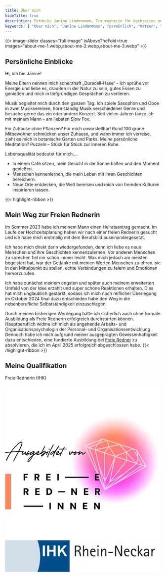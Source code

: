 ```yaml
---
title: Über mich
hideTitle: true
description: Entdecke Janine Lindenmann, Traurednerin für Hochzeiten und Abschiede in Süddeutschland und der Schweiz. Mit Herz, Empathie und Professionalität gestalte ich unvergessliche Zeremonien.
keywords: [ "Über mich", "Janine Lindenmann", "persönlich", "Katzen", "Reisen", "Puzzeln", "Energie", "Sprechen", "Reden", "Mein Weg", "Freie Rednerin", "Personal- und Organisationsentwicklung", "Arbeits- und Organisationspsychologie", "Pflanzen", "Musik", "Saxophon", "Oboe" ]
---
```


{{< image-slider classes="full-image" isAboveTheFold=true images="about-me-1.webp,about-me-2.webp,about-me-3.webp" >}}

## Persönliche Einblicke

Hi, ich bin Janine!

Meine Eltern nennen mich scherzhaft „Duracell-Hase“ - Ich sprühe vor Energie und liebe es, draußen in der Natur zu sein,
gutes Essen zu genießen und mich in tiefgründigen Gesprächen zu verlieren.

Musik begleitet mich durch den ganzen Tag. Ich spiele Saxophon und Oboe in zwei Musikvereinen, höre ständig Musik
verschiedener Genre und besuche gerne das ein oder andere Konzert. Seit vielen Jahren tanze ich mit meinem Mann – am
liebsten Slow Fox.

Ein Zuhause ohne Pflanzen? Für mich unvorstellbar! Rund 100 grüne Mitbewohner schmücken unser Zuhause, und wann immer
ich verreise, zieht es mich in botanische Gärten und Parks. Meine persönliche Meditation? Puzzeln – Stück für Stück zur
inneren Ruhe.

Lebensqualität bedeutet für mich....
- In einem Café sitzen, mein Gesicht in die Sonne halten und den Moment genießen.
- Menschen kennenlernen, die mein Leben mit ihren Geschichten bereichern.
- Neue Orte entdecken, die Welt bereisen und mich von fremden Kulturen inspirieren lassen.

{{< highlight-ribbon >}}
## Mein Weg zur Freien Rednerin

Im Sommer 2023 habe ich meinem Mann einen Heiratsantrag gemacht. Im Laufe der Hochzeitsplanung haben wir nach einer
freien Rednerin gesucht und ich habe mich erstmalig mit dem Berufsbild auseinandergesetzt.

Ich habe mich direkt darin wiedergefunden, denn ich liebe es neue Menschen und ihre Geschichten kennenzulernen. Vor
anderen Menschen zu sprechen fiel mir schon immer leicht. Was mich jedoch am meisten begeistert hat, war der Gedanke mit
meinen Worten Menschen zu ehren, sie in den Mittelpunkt zu stellen, echte Verbindungen zu feiern und Emotionen
hervorzurufen.

Ich habe zunächst meinem engsten und später auch meinem erweiterten Umfeld von der Idee erzählt und super schöne
Reaktionen erhalten. Dies hat mich unglaublich gestärkt, sodass ich mich nach reiflicher Überlegung im Oktober 2024
final dazu entschieden habe den Weg in die nebenberufliche Selbstständigkeit einzuschlagen.

Durch meinen bisherigen Werdegang hätte ich sicherlich auch ohne formale Ausbildung als Freie Rednerin erfolgreich
durchstarten können. Hauptberuflich widme ich mich als angehende Arbeits- und Organisationspsychologin der Personal- und
Organisationsentwicklung. Dennoch habe ich mich aufgrund
meiner ausgeprägten Gewissenhaftigkeit dazu entschieden, eine fundierte Ausbildung
bei <a href="https://freieredner-ausbildung.com/" target="_blank">Freie Redner</a> zu absolvieren, die ich im April 2025
erfolgreich abgeschlossen habe.
{{< /highlight-ribbon >}}

## Meine Qualifikation

Freie Rednerin (IHK)

<a href="https://freieredner-ausbildung.com/" target="_blank" style="background-image: none"><img class="badge" alt="Ausgebildet von Freie RednerInnen" src="/img/freie-rednerinnen.webp"></a>
<img class="badge" alt="IHK Rhein-Neckar" src="/img/ihk-rhein-neckar.webp">
